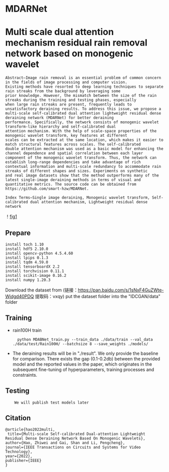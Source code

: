 # MDARNet
# Multi scale dual attention mechanism residual rain removal network based on monogenic wavelet
	Abstract—Image rain removal is an essential problem of common concern in the fields of image processing and computer vision. 
	Existing methods have resorted to deep learning techniques to separate rain streaks from the background by leveraging some 
	prior knowledge. However, the mismatch between the size of the rain streaks during the training and testing phases, especially 
	when large rain streaks are present, frequently leads to unsatisfactory deraining results. To address this issue, we propose a 
	multi-scale self-calibrated dual attention lightweight residual dense deraining network (MDARNet) for better deraining 
	performance. Specifically, the network consists of monogenic wavelet transform-like hierarchy and self-calibrated dual 
	attention mechanism. With the help of scale-space properties of the monogenic wavelet transform, key features at different 
	scales can be extracted at the same location, which makes it easier to match structural features across scales. The self-calibrated
	double attention mechanism was used as a basic model for enhancing the channel dependence and spatial correlation between each layer 
	component of the monogenic wavelet transform. Thus, the network can establish long-range dependencies and take advantage of rich 
	contextual information and multi-scale redundancy to accommodate rain streaks of different shapes and sizes. Experiments on synthetic
	and real image datasets show that the method outperforms many of the latest single-image deraining methods in terms of visual and 
	quantitative metrics. The source code can be obtained from https://github.com/smart-hzw/MDARNet. 
	
	Index Terms—Single image deraining, Monogenic wavelet transform, Self-calibrated dual attention mechanism, Lightweight residual dense network
！[fig1](https://github.com/smart-hzw/MDARNet/blob/main/fig1.jpg)

## Prepare
	install toch 1.10
	install hdf5 2.10.0
	install opencv-python 4.5.4.60
	install lpips 0.1.3
	install tqdm 4.59.0
	install tensorboardX 2.2
	install torchvision 0.11.1
	install scikit-image 0.16.2
	install numpy 1.20.3

Download the dataset from (链接：https://pan.baidu.com/s/1sNxF4GuZWte-Wjdgd40PDQ 提取码：vxqy)  put the dataset folder into the "IDCGAN/data" folder

## Training
* rain100H train
	
		python MDABNet_train.py --train_data ./data/train --val_data ./data/test/Rain100H/ --batchsize 8 --save_weights ./models/

* The deraining results will be in "./result". We only provide the baseline for comparison. There exists the gap (0.1-0.2db) between the provided model and the reported values in the paper, which originates in the subsequent fine-tuning of hyperparameters, training processes and constraints.
	
## Testing
        We will publish test models later

## Citation
    @article{hao2022multi,
     title={Multi-scale Self-calibrated Dual-attention Lightweight Residual Dense Deraining Network Based On Monogenic Wavelets},
    author={Hao, Zhiwei and Gai, Shan and Li, Pengcheng},
    journal={IEEE Transactions on Circuits and Systems for Video Technology},
    year={2022},
    publisher={IEEE}
    }
